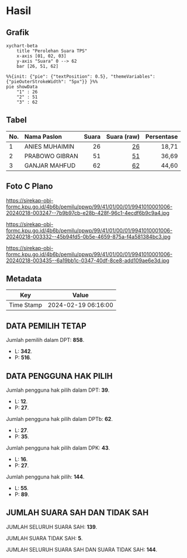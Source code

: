 # Hasil

## Grafik

```mermaid
xychart-beta
    title "Perolehan Suara TPS"
    x-axis [01, 02, 03]
    y-axis "Suara" 0 --> 62
    bar [26, 51, 62]
```

```mermaid
%%{init: {"pie": {"textPosition": 0.5}, "themeVariables": {"pieOuterStrokeWidth": "5px"}} }%%
pie showData
    "1" : 26
    "2" : 51
    "3" : 62
```

## Tabel

| No. | Nama Paslon    | Suara | Suara (raw) | Persentase |
|:--- |:-------------- | -----:| -----------:| ----------:|
| 1   | ANIES MUHAIMIN | 26    | [26][p-1]   | 18,71      |
| 2   | PRABOWO GIBRAN | 51    | [51][p-2]   | 36,69      |
| 3   | GANJAR MAHFUD  | 62    | [62][p-3]   | 44,60      |


[p-1]: https://github.com/gigit-pemilu/pemilu-2024-99-luar-negeri/blob/main/pilpres/hitung-suara/sub/99-luar-negeri/sub/41-frankfurt-jerman/sub/01-frankfurt-jerman/sub/0001-frankfurt-jerman/sub/006-tps-005/sub/paslon-1.txt
[p-2]: https://github.com/gigit-pemilu/pemilu-2024-99-luar-negeri/blob/main/pilpres/hitung-suara/sub/99-luar-negeri/sub/41-frankfurt-jerman/sub/01-frankfurt-jerman/sub/0001-frankfurt-jerman/sub/006-tps-005/sub/paslon-2.txt
[p-3]: https://github.com/gigit-pemilu/pemilu-2024-99-luar-negeri/blob/main/pilpres/hitung-suara/sub/99-luar-negeri/sub/41-frankfurt-jerman/sub/01-frankfurt-jerman/sub/0001-frankfurt-jerman/sub/006-tps-005/sub/paslon-3.txt

## Foto C Plano

https://sirekap-obj-formc.kpu.go.id/4b6b/pemilu/ppwp/99/41/01/00/01/9941010001006-20240218-003247--7b9b97cb-e28b-428f-96c1-4ecdf6b9c9a4.jpg

https://sirekap-obj-formc.kpu.go.id/4b6b/pemilu/ppwp/99/41/01/00/01/9941010001006-20240218-003332--45b94fd5-0b5e-4659-875a-f4a581384bc3.jpg

https://sirekap-obj-formc.kpu.go.id/4b6b/pemilu/ppwp/99/41/01/00/01/9941010001006-20240218-003435--6a19bb1c-0347-40df-8ce8-add109ae6e3d.jpg


## Metadata

| Key        | Value               |
| ---------- | ------------------- |
| Time Stamp | 2024-02-19 06:16:00 |


## DATA PEMILIH TETAP

Jumlah pemilih dalam DPT: **858**.
 * L: **342**.
 * P: **516**.

## DATA PENGGUNA HAK PILIH

Jumlah pengguna hak pilih dalam DPT: **39**.
 * L: **12**.
 * P: **27**.

Jumlah pengguna hak pilih dalam DPTb: **62**.
 * L: **27**.
 * P: **35**.

Jumlah pengguna hak pilih dalam DPK: **43**.
 * L: **16**.
 * P: **27**.

Jumlah pengguna hak pilih: **144**.
 * L: **55**.
 * P: **89**.

## JUMLAH SUARA SAH DAN TIDAK SAH

JUMLAH SELURUH SUARA SAH: **139**.

JUMLAH SUARA TIDAK SAH: **5**.

JUMLAH SELURUH SUARA SAH DAN SUARA TIDAK SAH: **144**.


